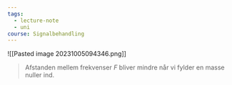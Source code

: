 ```yaml
---
tags:
  - lecture-note
  - uni
course: Signalbehandling
---
```

![[Pasted image 20231005094346.png]]

>Afstanden mellem frekvenser $F$ bliver mindre når vi fylder en masse nuller ind.
